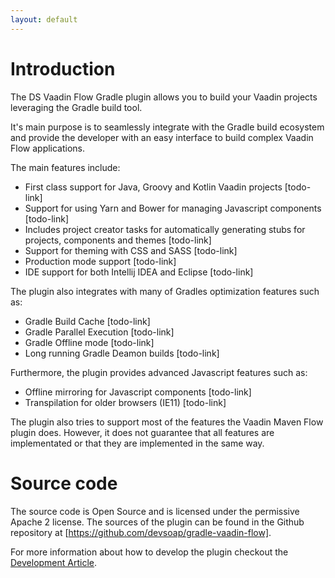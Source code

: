 ```yaml
---
layout: default
---
```


# Introduction

The DS Vaadin Flow Gradle plugin allows you to build your Vaadin projects leveraging the Gradle build tool. 

It's main purpose is to seamlessly integrate with the Gradle build ecosystem and provide the developer with an easy
interface to build complex Vaadin Flow applications.

The main features include:

  * First class support for Java, Groovy and Kotlin Vaadin projects [todo-link]
  * Support for using Yarn and Bower for managing Javascript components [todo-link]
  * Includes project creator tasks for automatically generating stubs for projects, components and themes [todo-link]
  * Support for theming with CSS and SASS [todo-link]
  * Production mode support [todo-link]
  * IDE support for both Intellij IDEA and Eclipse [todo-link]


The plugin also integrates with many of Gradles optimization features such as:

  * Gradle Build Cache [todo-link]
  * Gradle Parallel Execution [todo-link]
  * Gradle Offline mode [todo-link]
  * Long running Gradle Deamon builds [todo-link]


Furthermore, the plugin provides advanced Javascript features such as:

  * Offline mirroring for Javascript components [todo-link]
  * Transpilation for older browsers (IE11) [todo-link]


The plugin also tries to support most of the features the Vaadin Maven Flow plugin does. However, it does not guarantee that all features are implementated or that they are implemented in the same way.


# Source code

The source code is Open Source and is licensed under the permissive Apache 2 license. The sources of the plugin can be found in the Github repository at [https://github.com/devsoap/gradle-vaadin-flow].

For more information about how to develop the plugin checkout the [Development Article](todo-link).

